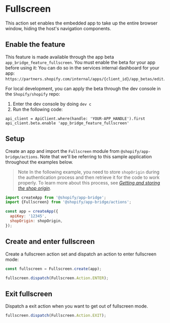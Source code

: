 

# Fullscreen

This action set enables the embedded app to take up the entire browser window, hiding the host's navigation components.

## Enable the feature

This feature is made available through the app beta `app_bridge_feature_fullscreen`. You must enable the beta for your app before using it:
You can do so in the services internal dashboard for your app: `https://partners.shopify.com/internal/apps/{client_id}/app_betas/edit`.

For local development, you can apply the beta through the dev console in the `Shopify/shopify` repo:

1. Enter the dev console by doing `dev c`
2. Run the following code:
```
api_client = ApiClient.where(handle: 'YOUR-APP_HANDLE').first
api_client.beta.enable 'app_bridge_feature_fullscreen'
```

## Setup

Create an app and import the `Fullscreen` module from `@shopify/app-bridge/actions`. Note that we'll be referring to this sample application throughout the examples below.

> Note
> In the following example, you need to store `shopOrigin` during the authentication process and then retrieve it for the code to work properly. To learn more about this process, see [_Getting and storing the shop origin_](/api/embedded-apps/shop-origin).

```js
import createApp from '@shopify/app-bridge';
import {Fullscreen} from '@shopify/app-bridge/actions';

const app = createApp({
  apiKey: '12345',
  shopOrigin: shopOrigin,
});
```

## Create and enter fullscreen

Create a fullscreen action set and dispatch an action to enter fullscreen mode:

```js
const fullscreen = Fullscreen.create(app);

fullscreen.dispatch(Fullscreen.Action.ENTER);
```

## Exit fullscreen

Dispatch a exit action when you want to get out of fullscreen mode.

```js
fullscreen.dispatch(Fullscreen.Action.EXIT);
```
